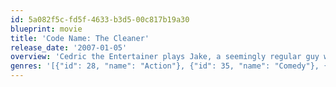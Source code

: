 ```yaml
---
id: 5a082f5c-fd5f-4633-b3d5-00c817b19a30
blueprint: movie
title: 'Code Name: The Cleaner'
release_date: '2007-01-05'
overview: 'Cedric the Entertainer plays Jake, a seemingly regular guy who has no idea who he is after being hit over the head by mysterious assailants. When he finds himself entangled in a government conspiracy, Jake and his pursuers become convinced that he is an undercover agent.'
genres: '[{"id": 28, "name": "Action"}, {"id": 35, "name": "Comedy"}, {"id": 80, "name": "Crime"}]'
---
```

